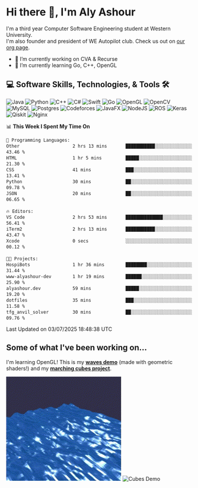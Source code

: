 # Hi there 👋, I'm Aly Ashour
I'm a third year Computer Software Engineering student at Western University.  
I'm also founder and president of WE Autopilot club. Check us out on [our org page](https://github.com/WE-Autopilot).

- 🔭 I’m currently working on CVA & Recurse
- 🌱 I’m currently learning Go, C++, OpenGL

## 💻 Software Skills, Technologies, & Tools 🛠️

![Java](https://img.shields.io/badge/java-%23ED8B00.svg?style=for-the-badge&logo=openjdk&logoColor=white)
![Python](https://img.shields.io/badge/python-3670A0?style=for-the-badge&logo=python&logoColor=ffdd54)
![C++](https://img.shields.io/badge/c++-%2300599C.svg?style=for-the-badge&logo=c%2B%2B&logoColor=white)
![C#](https://img.shields.io/badge/c%23-%23239120.svg?style=for-the-badge&logo=csharp&logoColor=white)
![Swift](https://img.shields.io/badge/swift-F54A2A?style=for-the-badge&logo=swift&logoColor=white)
![Go](https://img.shields.io/badge/go-%2300ADD8.svg?style=for-the-badge&logo=go&logoColor=white)
![OpenGL](https://img.shields.io/badge/OpenGL-%23FFFFFF.svg?style=for-the-badge&logo=opengl)
![OpenCV](https://img.shields.io/badge/opencv-%23white.svg?style=for-the-badge&logo=opencv&logoColor=white)
![MySQL](https://img.shields.io/badge/mysql-4479A1.svg?style=for-the-badge&logo=mysql&logoColor=white)
![Postgres](https://img.shields.io/badge/postgres-%23316192.svg?style=for-the-badge&logo=postgresql&logoColor=white)
![Codeforces](https://img.shields.io/badge/Codeforces-445f9d?style=for-the-badge&logo=Codeforces&logoColor=white)
![JavaFX](https://img.shields.io/badge/javafx-%23FF0000.svg?style=for-the-badge&logo=javafx&logoColor=white)
![NodeJS](https://img.shields.io/badge/node.js-6DA55F?style=for-the-badge&logo=node.js&logoColor=white)
![ROS](https://img.shields.io/badge/ros-%230A0FF9.svg?style=for-the-badge&logo=ros&logoColor=white)
![Keras](https://img.shields.io/badge/Keras-%23D00000.svg?style=for-the-badge&logo=Keras&logoColor=white)
![Qiskit](https://img.shields.io/badge/Qiskit-%236929C4.svg?style=for-the-badge&logo=Qiskit&logoColor=white)
![Nginx](https://img.shields.io/badge/nginx-%23009639.svg?style=for-the-badge&logo=nginx&logoColor=white)
<br>


<!--START_SECTION:waka-->
📊 **This Week I Spent My Time On** 

```text
💬 Programming Languages: 
Other                    2 hrs 13 mins       ███████████░░░░░░░░░░░░░░   43.46 % 
HTML                     1 hr 5 mins         █████░░░░░░░░░░░░░░░░░░░░   21.30 % 
CSS                      41 mins             ███░░░░░░░░░░░░░░░░░░░░░░   13.41 % 
Python                   30 mins             ██░░░░░░░░░░░░░░░░░░░░░░░   09.78 % 
JSON                     20 mins             ██░░░░░░░░░░░░░░░░░░░░░░░   06.65 % 

🔥 Editors: 
VS Code                  2 hrs 53 mins       ██████████████░░░░░░░░░░░   56.41 % 
iTerm2                   2 hrs 13 mins       ███████████░░░░░░░░░░░░░░   43.47 % 
Xcode                    0 secs              ░░░░░░░░░░░░░░░░░░░░░░░░░   00.12 % 

🐱‍💻 Projects: 
HospiBots                1 hr 36 mins        ████████░░░░░░░░░░░░░░░░░   31.44 % 
www-alyashour-dev        1 hr 19 mins        ██████░░░░░░░░░░░░░░░░░░░   25.90 % 
alyashour.dev            59 mins             █████░░░░░░░░░░░░░░░░░░░░   19.20 % 
dotfiles                 35 mins             ███░░░░░░░░░░░░░░░░░░░░░░   11.58 % 
tfg_anvil_solver         30 mins             ██░░░░░░░░░░░░░░░░░░░░░░░   09.76 % 
```


 Last Updated on 03/07/2025 18:48:38 UTC
<!--END_SECTION:waka-->

<h2>Some of what I've been working on...</h2>

I'm learning OpenGL!
This is my **[waves demo](https://github.com/alyashour/Gerstner-waves)** (made with geometric shaders!) and my **[marching cubes project](https://github.com/alyashour/Marching-Cube-Renderer)**.
<p>
  <img src="./assets/demo_waves.gif" alt="Waves Demo" width="310"/>
  <img src="./assets/demo_marching_cubes.gif" alt="Cubes Demo" width="378"/>
</p>
